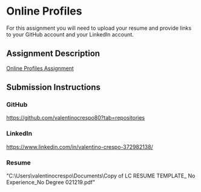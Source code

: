 # Online Profiles
For this assignment you will need to upload your resume and provide links to your GitHub account and your LinkedIn account.

## Assignment Description
[Online Profiles Assignment](https://education.launchcode.org/liftoff/modules/assignments/online-profiles)

## Submission Instructions
 
### GitHub
https://github.com/valentinocrespo80?tab=repositories
 
### LinkedIn
https://www.linkedin.com/in/valentino-crespo-372982138/

### Resume
"C:\Users\valentinocrespo\Documents\Copy of LC RESUME TEMPLATE_ No Experience_No Degree 021219.pdf"

